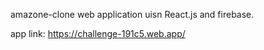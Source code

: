 amazone-clone web application uisn React.js and firebase.

app link:
https://challenge-191c5.web.app/
